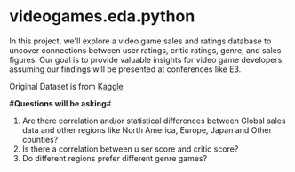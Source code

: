 # videogames.eda.python
In this project, we'll explore a video game sales and ratings database to uncover connections between user ratings, critic ratings, genre, and sales figures. Our goal is to provide valuable insights for video game developers, assuming our findings will be presented at conferences like E3.

Original Dataset is from [Kaggle]

[Kaggle]:https://www.kaggle.com/datasets/rush4ratio/video-game-sales-with-ratings/download?datasetVersionNumber=2

#**Questions will be asking**#
1.	Are there correlation and/or statistical differences between Global sales data and other regions like North America, Europe, Japan and Other counties? 
2.	Is there a correlation between u ser score and critic score? 
3.	Do different regions prefer different genre games? 



